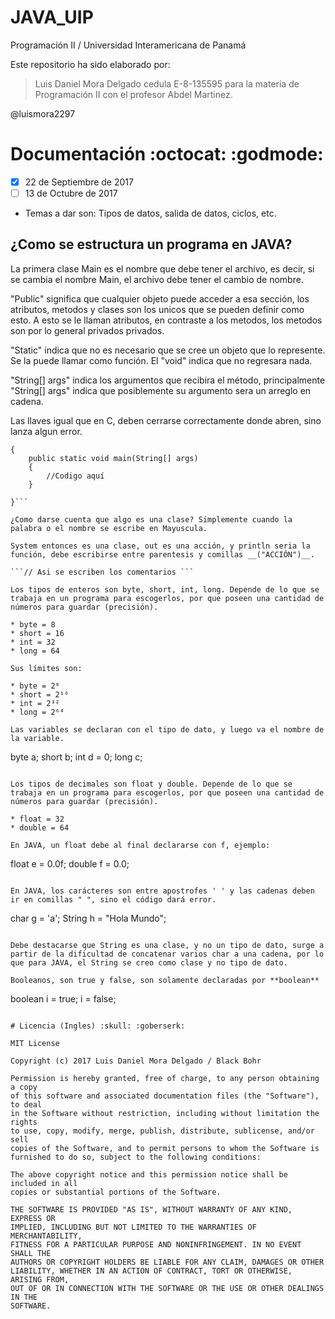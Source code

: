 # JAVA_UIP
Programación II / Universidad Interamericana de Panamá

Este repositorio ha sido elaborado por:

> Luis Daniel Mora Delgado
> cedula E-8-135595
> para la materia de Programación II
> con el profesor Abdel Martinez.

@luismora2297

# Documentación :octocat: :godmode:

- [x] 22 de Septiembre de 2017
- [ ] 13 de Octubre de 2017
* Temas a dar son: Tipos de datos, salida de datos, ciclos, etc.
## ¿Como se estructura un programa en JAVA?

La primera clase Main es el nombre que debe tener el archivo, es decir, si se cambia el nombre Main, el archivo debe tener el cambio de nombre.

"Public" significa que cualquier objeto puede acceder a esa sección, los atributos, metodos y clases son los unicos que se pueden definir como esto. A esto se le llaman atributos, en contraste a los metodos, los metodos son por lo general privados privados.	

"Static" indica que no es necesario que se cree un objeto que lo represente. Se la puede llamar como función. El "void" indica que no regresara nada.

"String[] args" indica los argumentos que recibira el método, principalmente "String[] args" indica que posiblemente su argumento sera un arreglo en cadena.

Las llaves igual que en C, deben cerrarse correctamente donde abren, sino lanza algun error.

``` public class Main 
{
	public static void main(String[] args)
	{
		//Codigo aquí
	}

}```

¿Como darse cuenta que algo es una clase? Simplemente cuando la palabra o el nombre se escribe en Mayuscula.

System entonces es una clase, out es una acción, y println seria la función, debe escribirse entre parentesis y comillas __("ACCIÓN")__.

```// Asi se escriben los comentarios ```

Los tipos de enteros son byte, short, int, long. Depende de lo que se trabaja en un programa para escogerlos, por que poseen una cantidad de números para guardar (precisión).

* byte = 8
* short = 16
* int = 32
* long = 64

Sus límites son:

* byte = 2⁸
* short = 2¹⁶
* int = 2³²
* long = 2⁶⁴

Las variables se declaran con el tipo de dato, y luego va el nombre de la variable.

``` 
byte a;
short b;
int d = 0;
long c;
```

Los tipos de decimales son float y double. Depende de lo que se trabaja en un programa para escogerlos, por que poseen una cantidad de números para guardar (precisión).

* float = 32
* double = 64

En JAVA, un float debe al final declararse con f, ejemplo:

``` 
float e = 0.0f;
double f = 0.0;
```

En JAVA, los carácteres son entre apostrofes ' ' y las cadenas deben ir en comillas " ", sino el código dará error. 
``` 
char g = 'a';
String h = "Hola Mundo";
```

Debe destacarse que String es una clase, y no un tipo de dato, surge a partir de la dificultad de concatenar varios char a una cadena, por lo que para JAVA, el String se creo como clase y no tipo de dato.

Booleanos, son true y false, son solamente declaradas por **boolean**

``` 
boolean i = true;
i = false;
```

# Licencia (Ingles) :skull: :goberserk:

MIT License

Copyright (c) 2017 Luis Daniel Mora Delgado / Black Bohr

Permission is hereby granted, free of charge, to any person obtaining a copy
of this software and associated documentation files (the "Software"), to deal
in the Software without restriction, including without limitation the rights
to use, copy, modify, merge, publish, distribute, sublicense, and/or sell
copies of the Software, and to permit persons to whom the Software is
furnished to do so, subject to the following conditions:

The above copyright notice and this permission notice shall be included in all
copies or substantial portions of the Software.

THE SOFTWARE IS PROVIDED "AS IS", WITHOUT WARRANTY OF ANY KIND, EXPRESS OR
IMPLIED, INCLUDING BUT NOT LIMITED TO THE WARRANTIES OF MERCHANTABILITY,
FITNESS FOR A PARTICULAR PURPOSE AND NONINFRINGEMENT. IN NO EVENT SHALL THE
AUTHORS OR COPYRIGHT HOLDERS BE LIABLE FOR ANY CLAIM, DAMAGES OR OTHER
LIABILITY, WHETHER IN AN ACTION OF CONTRACT, TORT OR OTHERWISE, ARISING FROM,
OUT OF OR IN CONNECTION WITH THE SOFTWARE OR THE USE OR OTHER DEALINGS IN THE
SOFTWARE.
